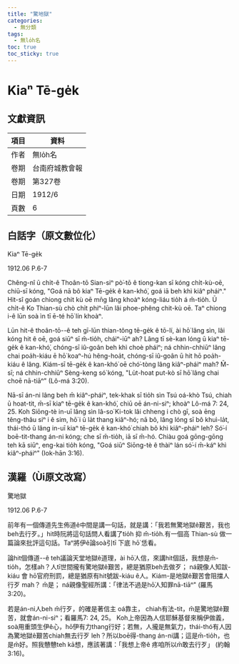 ```yaml
---
title: "驚地獄"
categories:
  - 無分類
tags:
  - 無lo̍h名
toc: true
toc_sticky: true
---
```


# Kiaⁿ Tē-ge̍k

## 文獻資訊

| 項目 | 資料 |
|---|---|
| 作者 | 無lo̍h名 |
| 卷期 | 台南府城教會報 |
| 卷期 | 第327卷 |
| 日期 | 1912/6 |
| 頁數 | 6 |

## 白話字（原文數位化）

Kiaⁿ Tē-ge̍k

1912.06 P.6-7

Chêng-nî ū chi̍t-ê Thoân-tō Sian-siⁿ pò͘-tō ê tiong-kan sī kóng chi̍t-kù-oē, chiū-sī kóng, "Goá nā bô kiaⁿ Tē-ge̍k ê kan-khó͘, goá iā beh khì kiâⁿ pháiⁿ." Hit-sî goán chiong chit kù oē mn̄g lâng khoàⁿ kóng-liáu tio̍h á m̄-tio̍h. Ū chi̍t-ê Ko Thian-sù chò chi̍t phiⁿ-lūn lâi phoe-phêng chit-kù oē. Taⁿ chiong i-ê lūn soà ìn tī ē-té hō͘ lín khoàⁿ.

Lūn hit-ê thoân-tō--ê teh gī-lūn thian-tông tē-ge̍k ê tō-lí, ài hō͘ lâng sìn, lâi kóng hit ê oē, goá siūⁿ sī m̄-tio̍h, cháiⁿ-iūⁿ ah? Lâng tī sè-kan lóng ū kiaⁿ tē-ge̍k ê kan-khó͘, chóng-sī iû-goân beh khì choè pháiⁿ; ná chhin-chhiūⁿ lâng chai poa̍h-kiáu ē hō͘ koaⁿ-hú hêng-hoa̍t, chóng-sī iû-goân ū hit hō poa̍h-kiáu ê lâng. Kiám-sī tē-ge̍k ê kan-khó͘ oē chó͘-tòng lâng kiâⁿ-pháiⁿ mah? M̄-sī; ná chhin-chhiūⁿ Sèng-keng só͘ kóng, "Lu̍t-hoat put-kò sī hō͘ lâng chai choē nā-tiāⁿ" (Lô-má 3:20).

Nā-sī án-ni lâng beh m̄ kiâⁿ-pháiⁿ, tek-khak sī tio̍h sìn Tsú oá-khò Tsú, chiah ū hoat-tit, m̄-sī kiaⁿ tē-ge̍k ê kan-khó͘, chiū oē án-ni-siⁿ; khoàⁿ Lô-má 7: 24, 25. Koh Siōng-tè in-uī lâng sìn Iâ-so͘ Ki-tok lâi chheng i chò gī, soà ēng têng-thâu siⁿ i ê sim, hō͘ i ū la̍t thang kiâⁿ-hó; nā bô, lâng lóng sī bô khuì-la̍t, thái-thó ū lâng in-uī kiaⁿ tē-ge̍k ê kan-khó͘ chiah bô khì kiâⁿ-pháiⁿ leh? Só͘-í boē-tit-thang án-ni kóng; che sī m̄-tio̍h, iā sī m̄-hó. Chiàu goá gōng-gōng teh kā siūⁿ, eng-kai tio̍h kóng, "Goá siūⁿ Siōng-tè ê thàiⁿ lán só͘-í m̄-káⁿ khì kiâⁿ-pháiⁿ" (Iok-hān 3:16).

## 漢羅（Ùi原文改寫）

驚地獄

1912.06 P.6-7

前年有一個傳道先生佈道ê中間是講一句話，就是講：「我若無驚地獄ê艱苦，我也beh去行歹。」hit時阮將這句話問人看講了tio̍h 抑 m̄-tio̍h.有一個高 Thian-sù 做一篇論來批評這句話。Taⁿ將伊ê論soà引tī 下底 hō͘ 恁看。

論hit個傳道--ê teh議論天堂地獄ê道理，ài hō͘人信，來講hit個話，我想是m̄-tio̍h，怎樣ah？人tī世間攏有驚地獄ê艱苦，總是猶原beh去做歹； ná親像人知跋-kiáu 會 hō͘官府刑罰，總是猶原有hit號跋-kiáu ê人。Kiám-是地獄ê艱苦會阻擋人行歹 mah？ m̄是； ná親像聖經所講：「律法不過是hō͘人知罪nā-tiāⁿ" (羅馬3:20)。

若是án-ni人beh m̄行歹，的確是著信主 oá靠主， chiah有法-tit，m̄是驚地獄ê艱苦，就會án-ni-siⁿ；看羅馬7: 24, 25。 Koh上帝因為人信耶穌基督來稱伊做義，soà用重頭生伊ê心，hō͘伊有力thang行好；若無，人攏是無氣力，thái-thó有人因為驚地獄ê艱苦chiah無去行歹 leh？所以boē得-thang án-ni講；這是m̄-tio̍h，也是m̄好。照我戇戇teh kā想，應該著講：「我想上帝ê 疼咱所以m̄敢去行歹」 (約翰3:16)。
